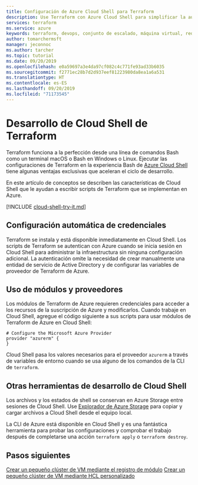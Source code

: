 ```yaml
---
title: Configuración de Azure Cloud Shell para Terraform
description: Use Terraform con Azure Cloud Shell para simplificar la autenticación y la configuración de plantillas.
services: terraform
ms.service: azure
keywords: terraform, devops, conjunto de escalado, máquina virtual, red, almacenamiento, módulos
author: tomarchermsft
manager: jeconnoc
ms.author: tarcher
ms.topic: tutorial
ms.date: 09/20/2019
ms.openlocfilehash: e0a59697a3e4da97cf082c4c771fe93ad33b6035
ms.sourcegitcommit: f2771ec28b7d2d937eef81223980da8ea1a6a531
ms.translationtype: HT
ms.contentlocale: es-ES
ms.lasthandoff: 09/20/2019
ms.locfileid: "71173545"
---
```

# <a name="terraform-cloud-shell-development"></a>Desarrollo de Cloud Shell de Terraform 

Terraform funciona a la perfección desde una línea de comandos Bash como un terminal macOS o Bash en Windows o Linux. Ejecutar las configuraciones de Terraform en la experiencia Bash de [Azure Cloud Shell](/azure/cloud-shell/overview) tiene algunas ventajas exclusivas que aceleran el ciclo de desarrollo.

En este artículo de conceptos se describen las características de Cloud Shell que le ayudan a escribir scripts de Terraform que se implementan en Azure.

[!INCLUDE [cloud-shell-try-it.md](../../includes/cloud-shell-try-it.md)]

## <a name="automatic-credential-configuration"></a>Configuración automática de credenciales

Terraform se instala y está disponible inmediatamente en Cloud Shell. Los scripts de Terraform se autentican con Azure cuando se inicia sesión en Cloud Shell para administrar la infraestructura sin ninguna configuración adicional. La autenticación omite la necesidad de crear manualmente una entidad de servicio de Active Directory y de configurar las variables de proveedor de Terraform de Azure.


## <a name="using-modules-and-providers"></a>Uso de módulos y proveedores

Los módulos de Terraform de Azure requieren credenciales para acceder a los recursos de la suscripción de Azure y modificarlos. Cuando trabaje en Cloud Shell, agregue el código siguiente a sus scripts para usar módulos de Terraform de Azure en Cloud Shell:

```hcl
# Configure the Microsoft Azure Provider
provider "azurerm" {
}
```

Cloud Shell pasa los valores necesarios para el proveedor `azurerm` a través de variables de entorno cuando se usa alguno de los comandos de la CLI de `terraform`.

## <a name="other-cloud-shell-developer-tools"></a>Otras herramientas de desarrollo de Cloud Shell

Los archivos y los estados de shell se conservan en Azure Storage entre sesiones de Cloud Shell. Use [Explorador de Azure Storage](/azure/vs-azure-tools-storage-manage-with-storage-explorer) para copiar y cargar archivos a Cloud Shell desde el equipo local.

La CLI de Azure está disponible en Cloud Shell y es una fantástica herramienta para probar las configuraciones y comprobar el trabajo después de completarse una acción `terraform apply` o `terraform destroy`.


## <a name="next-steps"></a>Pasos siguientes

[Crear un pequeño clúster de VM mediante el registro de módulo](terraform-create-vm-cluster-module.md)
[Crear un pequeño clúster de VM mediante HCL personalizado](terraform-create-vm-cluster-with-infrastructure.md)
